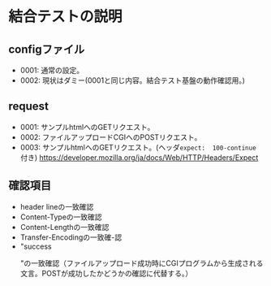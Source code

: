 # 結合テストの説明

## configファイル

- 0001: 通常の設定。
- 0002: 現状はダミー(0001と同じ内容。結合テスト基盤の動作確認用。)

## request

- 0001: サンプルhtmlへのGETリクエスト。
- 0002: ファイルアップロードCGIへのPOSTリクエスト。
- 0003: サンプルhtmlへのGETリクエスト。(ヘッダ`expect:  100-continue` 付き)
    <https://developer.mozilla.org/ja/docs/Web/HTTP/Headers/Expect>

## 確認項目

- header lineの一致確認
- Content-Typeの一致確認
- Content-Lengthの一致確認
- Transfer-Encodingの一致確-認
- "success</p>"の一致確認（ファイルアップロード成功時にCGIプログラムから生成される文言。POSTが成功したかどうかの確認に代替する。）
